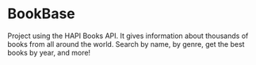 # BookBase
Project using the HAPI Books API. It gives information about thousands of books from all around the world. Search by name, by genre, get the best books by year, and more!
